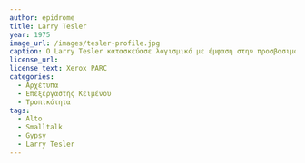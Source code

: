 ```yaml
---
author: epidrome
title: Larry Tesler 
year: 1975
image_url: /images/tesler-profile.jpg
caption: Ο Larry Tesler κατασκεύασε λογισμικό με έμφαση στην προσβασιμότητα από απλούς χρήστες. Η πιο σημαντική συνεισφορά του είναι η μη-τροπική αλληλεπίδραση, την οποία δοκίμασε αρχικά στο Xerox Alto με τον επεξεργαστή κειμένου Gypsy. Η έννοια της ευχρηστίας για τον Larry Tesler συμπίπτει με την ευκολία για τον περιστασιακό και αρχάριο χρήστη και τελικά επικράτησε στην περιοχή της διάδρασης.
license_url: 
license_text: Xerox PARC
categories:
  - Αρχέτυπα 
  - Επεξεργαστής Κειμένου 
  - Τροπικότητα
tags:
  - Alto 
  - Smalltalk
  - Gypsy
  - Larry Tesler
---
```

